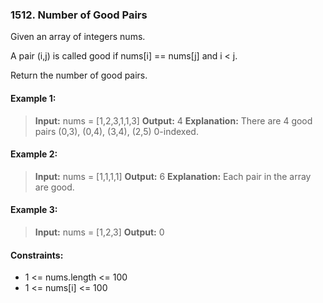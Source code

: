### 1512. Number of Good Pairs

Given an array of integers nums.

A pair (i,j) is called good if nums[i] == nums[j] and i < j.

Return the number of good pairs.

 

#### Example 1:

>**Input:** nums = [1,2,3,1,1,3]
>**Output:** 4
>**Explanation:** There are 4 good pairs (0,3), (0,4), (3,4), (2,5) 0-indexed.

#### Example 2:

>**Input:** nums = [1,1,1,1]
>**Output:** 6
>**Explanation:** Each pair in the array are good.

#### Example 3:

>**Input:** nums = [1,2,3]
>**Output:** 0

 

#### Constraints:

 - 1 <= nums.length <= 100
 - 1 <= nums[i] <= 100
